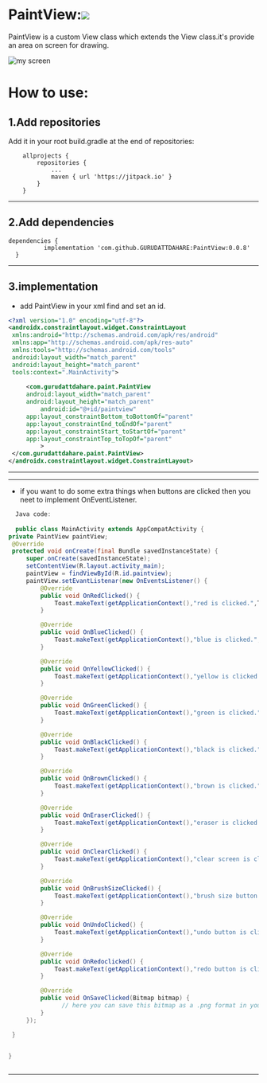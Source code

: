 # PaintView:[![](https://jitpack.io/v/GURUDATTDAHARE/PaintView.svg)](https://jitpack.io/#GURUDATTDAHARE/PaintView)


PaintView is a custom View class which extends the View class.it's provide an area on screen for drawing.

![my screen](https://media.giphy.com/media/9ohxJxGbDbMsi47aVz/giphy.gif)
# How to use:
1.Add repositories
---
Add it in your root build.gradle at the end of repositories:
```
	allprojects {
		repositories {
			...
			maven { url 'https://jitpack.io' }
		}
	}
  ```
  ---
  2.Add dependencies
  ---
  ```
  dependencies {
	        implementation 'com.github.GURUDATTDAHARE:PaintView:0.0.8'
	}
  ```
  ---
  3.implementation
  ---
   - add PaintView in your xml find and set an id.
   ```xml
  <?xml version="1.0" encoding="utf-8"?>
<androidx.constraintlayout.widget.ConstraintLayout
    xmlns:android="http://schemas.android.com/apk/res/android"
    xmlns:app="http://schemas.android.com/apk/res-auto"
    xmlns:tools="http://schemas.android.com/tools"
    android:layout_width="match_parent"
    android:layout_height="match_parent"
    tools:context=".MainActivity">
    
        <com.gurudattdahare.paint.PaintView
        android:layout_width="match_parent"
        android:layout_height="match_parent"
            android:id="@+id/paintview"
        app:layout_constraintBottom_toBottomOf="parent"
        app:layout_constraintEnd_toEndOf="parent"
        app:layout_constraintStart_toStartOf="parent"
        app:layout_constraintTop_toTopOf="parent"
            >
    </com.gurudattdahare.paint.PaintView>
</androidx.constraintlayout.widget.ConstraintLayout>
   ```
   ---
   ---
   - if you want to do some extra things when buttons are clicked  then you neet to implement OnEventListener.
   ```java
     Java code:
     
     public class MainActivity extends AppCompatActivity {
   private PaintView paintView;
    @Override
    protected void onCreate(final Bundle savedInstanceState) {
        super.onCreate(savedInstanceState);
        setContentView(R.layout.activity_main);
        paintView = findViewById(R.id.paintview);
        paintView.setEvantListenar(new OnEventsListener() {
            @Override
            public void OnRedClicked() {
                Toast.makeText(getApplicationContext(),"red is clicked.",Toast.LENGTH_SHORT).show();
            }

            @Override
            public void OnBlueClicked() {
                Toast.makeText(getApplicationContext(),"blue is clicked.",Toast.LENGTH_SHORT).show();
            }

            @Override
            public void OnYellowClicked() {
                Toast.makeText(getApplicationContext(),"yellow is clicked.",Toast.LENGTH_SHORT).show();
            }

            @Override
            public void OnGreenClicked() {
                Toast.makeText(getApplicationContext(),"green is clicked.",Toast.LENGTH_SHORT).show();
            }

            @Override
            public void OnBlackClicked() {
                Toast.makeText(getApplicationContext(),"black is clicked.",Toast.LENGTH_SHORT).show();
            }

            @Override
            public void OnBrownClicked() {
                Toast.makeText(getApplicationContext(),"brown is clicked.",Toast.LENGTH_SHORT).show();
            }

            @Override
            public void OnEraserClicked() {
                Toast.makeText(getApplicationContext(),"eraser is clicked.",Toast.LENGTH_SHORT).show();
            }

            @Override
            public void OnClearClicked() {
                Toast.makeText(getApplicationContext(),"clear screen is clicked.",Toast.LENGTH_SHORT).show();
            }

            @Override
            public void OnBrushSizeClicked() {
                Toast.makeText(getApplicationContext(),"brush size button is clicked.",Toast.LENGTH_SHORT).show();
            }

            @Override
            public void OnUndoClicked() {
                Toast.makeText(getApplicationContext(),"undo button is clicked.",Toast.LENGTH_SHORT).show();
            }

            @Override
            public void OnRedoclicked() {
                Toast.makeText(getApplicationContext(),"redo button is clicked.",Toast.LENGTH_SHORT).show();
            }

            @Override
            public void OnSaveClicked(Bitmap bitmap) {
                  // here you can save this bitmap as a .png format in your external storage.
            }
        });

    }


}
        
   ```
   ---
